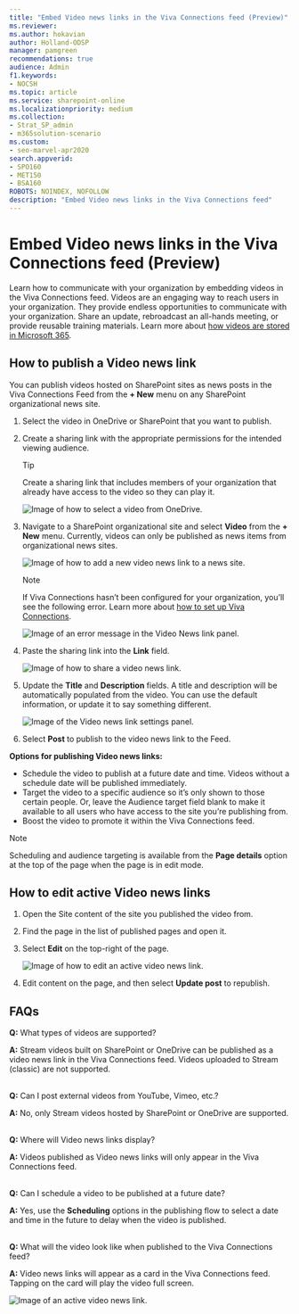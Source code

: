 ```yaml
---
title: "Embed Video news links in the Viva Connections feed (Preview)"
ms.reviewer: 
ms.author: hokavian
author: Holland-ODSP
manager: pamgreen
recommendations: true
audience: Admin
f1.keywords:
- NOCSH
ms.topic: article
ms.service: sharepoint-online
ms.localizationpriority: medium
ms.collection:  
- Strat_SP_admin
- m365solution-scenario
ms.custom:
- seo-marvel-apr2020
search.appverid:
- SPO160
- MET150
- BSA160
ROBOTS: NOINDEX, NOFOLLOW
description: "Embed Video news links in the Viva Connections feed"
---
```


# Embed Video news links in the Viva Connections feed (Preview)
  
Learn how to communicate with your organization by embedding videos in the Viva Connections feed.
Videos are an engaging way to reach users in your organization. They provide endless opportunities to communicate with your organization. Share an update, rebroadcast an all-hands meeting, or provide reusable training materials. Learn more about [how videos are stored in Microsoft 365](https://aka.ms/NewStream).
 
## How to publish a Video news link

You can publish videos hosted on SharePoint sites as news posts in the Viva Connections Feed from the **+ New** menu on any SharePoint organizational news site.  

1.  Select the video in OneDrive or SharePoint that you want to publish.

2.  Create a sharing link with the appropriate permissions for the intended viewing audience.  

    > [!TIP]
    > Create a sharing link that includes members of your organization that already have access to the video so they can play it.
    
    ![Image of how to select a video from OneDrive.](media/select-video.png)

3.  Navigate to a SharePoint organizational site and select **Video** from the **+ New** menu.  Currently, videos can only be published as news items from organizational news sites.

    ![Image of how to add a new video news link to a news site.](media/add-video-link.png)


    > [!NOTE]
    > If Viva Connections hasn’t been configured for your organization, you’ll see the following   error. Learn more about [how to set up Viva Connections](guide-to-setting-up-viva-connections). 

    ![Image of an error message in the Video News link panel.](media/video-news-link-error.png)

4.  Paste the sharing link into the **Link** field.

    ![Image of how to share a video news link.](media/save-video-news-link.png)

5.  Update the **Title** and **Description** fields. A title and description will be automatically populated from the video. You can use the default information, or update it to say something different.

    ![Image of the Video news link settings panel.](media/video-news-link-panel-2.png)

6.  Select **Post** to publish to the video news link to the Feed.

**Options for publishing Video news links:**

-  Schedule the video to publish at a future date and time. Videos without a schedule date will be published immediately.
- Target the video to a specific audience so it’s only shown to those certain people. Or, leave the Audience target field blank to make it available to all users who have access to the site you’re publishing from.
- Boost the video to promote it within the Viva Connections feed.

> [!NOTE] 
> Scheduling and audience targeting is available from the **Page details** option at the top of the page when the page is in edit mode.

## How to edit active Video news links

1.  Open the Site content of the site you published the video from.

2.  Find the page in the list of published pages and open it.

3.  Select **Edit** on the top-right of the page.

    ![Image of how to edit an active video news link.](media/video-link-edit.png)
 
4.  Edit content on the page, and then select **Update post** to republish.


## FAQs

**Q:** What types of videos are supported? 
<br>

**A:** Stream videos built on SharePoint or OneDrive can be published as a video news link in the Viva Connections feed.  Videos uploaded to Stream (classic) are not supported. 
<br>
<br>

**Q:** Can I post external videos from YouTube, Vimeo, etc.?
<br>

**A:** No, only Stream videos hosted by SharePoint or OneDrive are supported.
<br>
<br>

**Q:** Where will Video news links display?
<br>

**A:** Videos published as Video news links will only appear in the Viva Connections feed.
<br>
<br>

**Q:** Can I schedule a video to be published at a future date?
<br>

**A:** Yes, use the **Scheduling** options in the publishing flow to select a date and time in the future to delay when the video is published.
<br>
<br>

**Q:** What will the video look like when published to the Viva Connections feed?
<br>

**A:** Video news links will appear as a card in the Viva Connections feed. Tapping on the card will play the video full screen.

![Image of an active video news link.](media/active-video-link.png)
